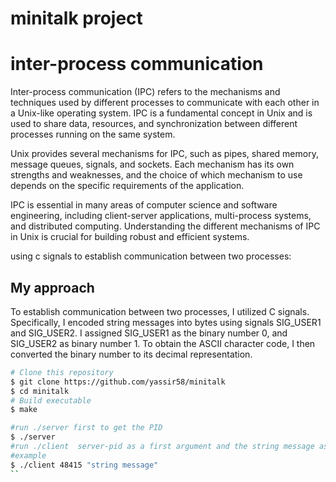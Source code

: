 # minitalk project

<h1>inter-process communication</h1>

<p> Inter-process communication (IPC) refers to the mechanisms and techniques used by different processes to communicate with each other in a Unix-like operating system. IPC is a fundamental concept in Unix and is used to share data, resources, and synchronization between different processes running on the same system.

Unix provides several mechanisms for IPC, such as pipes, shared memory, message queues, signals, and sockets. Each mechanism has its own strengths and weaknesses, and the choice of which mechanism to use depends on the specific requirements of the application.

IPC is essential in many areas of computer science and software engineering, including client-server applications, multi-process systems, and distributed computing. Understanding the different mechanisms of IPC in Unix is crucial for building robust and efficient systems. </p>
using c signals to establish communication between two processes:

<h2>My approach</h2>

<p>To establish communication between two processes, I utilized C signals. Specifically, I encoded string messages into bytes using signals SIG_USER1 and SIG_USER2. I assigned SIG_USER1 as the binary number 0, and SIG_USER2 as binary number 1. To obtain the ASCII character code, I then converted the binary number to its decimal representation.</p>


 ```bash
# Clone this repository
$ git clone https://github.com/yassir58/minitalk
$ cd minitalk
# Build executable
$ make

#run ./server first to get the PID 
$ ./server
#run ./client  server-pid as a first argument and the string message as a second argument
#example
$ ./client 48415 "string message"
``
